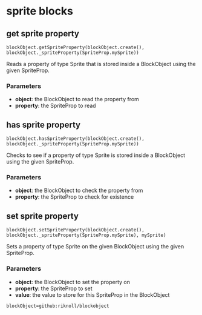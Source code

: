 # sprite blocks

## get sprite property

```sig
blockObject.getSpriteProperty(blockObject.create(), blockObject._spriteProperty(SpriteProp.mySprite))
```

Reads a property of type Sprite that is stored inside a BlockObject using the given SpriteProp.

### Parameters

* **object**: the BlockObject to read the property from
* **property**: the SpriteProp to read


## has sprite property

```sig
blockObject.hasSpriteProperty(blockObject.create(), blockObject._spriteProperty(SpriteProp.mySprite))
```

Checks to see if a property of type Sprite is stored inside a BlockObject using the given SpriteProp.

### Parameters

* **object**: the BlockObject to check the property from
* **property**: the SpriteProp to check for existence


## set sprite property

```sig
blockObject.setSpriteProperty(blockObject.create(), blockObject._spriteProperty(SpriteProp.mySprite), mySprite)
```

Sets a property of type Sprite on the given BlockObject using the given SpriteProp.

### Parameters

* **object**: the BlockObject to set the property on
* **property**: the SpriteProp to set
* **value**: the value to store for this SpriteProp in the BlockObject

```package
blockObject=github:riknoll/blockobject
```
